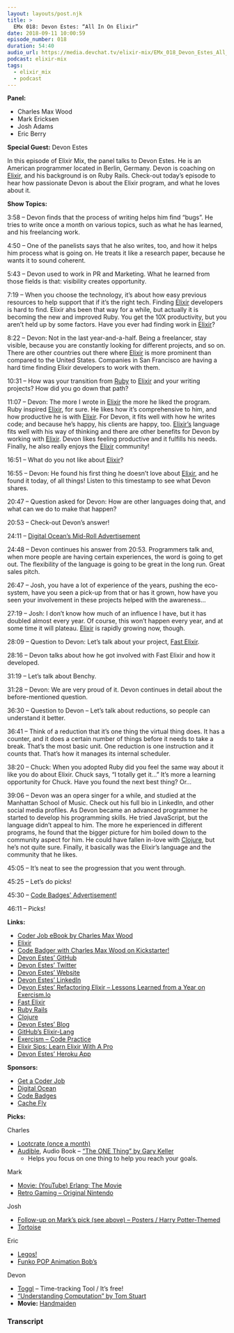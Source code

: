 ```yaml
---
layout: layouts/post.njk
title: >
  EMx 018: Devon Estes: “All In On Elixir”
date: 2018-09-11 10:00:59
episode_number: 018
duration: 54:40
audio_url: https://media.devchat.tv/elixir-mix/EMx_018_Devon_Estes_All_in_on_Elixir.mp3
podcast: elixir-mix
tags:
  - elixir_mix
  - podcast
---
```


**Panel:**

- Charles Max Wood
- Mark Ericksen
- Josh Adams
- Eric Berry

**Special Guest:** Devon Estes

In this episode of Elixir Mix, the panel talks to Devon Estes. He is an American programmer located in Berlin, Germany. Devon is coaching on [Elixir](https://elixir-lang.org/), and his background is on Ruby Rails. Check-out today’s episode to hear how passionate Devon is about the Elixir program, and what he loves about it.

**Show Topics:**

3:58 – Devon finds that the process of writing helps him find “bugs”. He tries to write once a month on various topics, such as what he has learned, and his freelancing work.

4:50 – One of the panelists says that he also writes, too, and how it helps him process what is going on. He treats it like a research paper, because he wants it to sound coherent.

5:43 – Devon used to work in PR and Marketing. What he learned from those fields is that: visibility creates opportunity.

7:19 – When you choose the technology, it’s about how easy previous resources to help support that if it’s the right tech. Finding [Elixir](https://elixir-lang.org/) developers is hard to find. Elixir ahs been that way for a while, but actually it is becoming the new and improved Ruby. You get the 10X productivity, but you aren’t held up by some factors. Have you ever had finding work in [Elixir](https://elixir-lang.org/)?

8:22 – Devon: Not in the last year-and-a-half. Being a freelancer, stay visible, because you are constantly looking for different projects, and so on. There are other countries out there where [Elixir](https://elixir-lang.org/) is more prominent than compared to the United States. Companies in San Francisco are having a hard time finding Elixir developers to work with them.

10:31 – How was your transition from [Ruby](https://rubyonrails.org) to [Elixir](https://elixir-lang.org/) and your writing projects? How did you go down that path?

11:07 – Devon: The more I wrote in [Elixir](https://elixir-lang.org/) the more he liked the program. Ruby inspired [Elixir](https://elixir-lang.org/), for sure. He likes how it’s comprehensive to him, and how productive he is with [Elixir](https://elixir-lang.org/). For Devon, it fits well with how he writes code; and because he’s happy, his clients are happy, too. [Elixir’s](https://elixir-lang.org/) language fits well with his way of thinking and there are other benefits for Devon by working with [Elixir](https://elixir-lang.org/). Devon likes feeling productive and it fulfills his needs. Finally, he also really enjoys the [Elixir](https://elixir-lang.org/) community!

16:51 – What do you not like about [Elixir](https://elixir-lang.org/)?

16:55 – Devon: He found his first thing he doesn’t love about [Elixir](https://elixir-lang.org/), and he found it today, of all things! Listen to this timestamp to see what Devon shares.

20:47 – Question asked for Devon: How are other languages doing that, and what can we do to make that happen?

20:53 – Check-out Devon’s answer!

24:11 – [Digital Ocean’s Mid-Roll Advertisement](https://www.digitalocean.com/)

24:48 – Devon continues his answer from 20:53. Programmers talk and, when more people are having certain experiences, the word is going to get out. The flexibility of the language is going to be great in the long run. Great sales pitch.

26:47 – Josh, you have a lot of experience of the years, pushing the eco-system, have you seen a pick-up from that or has it grown, how have you seen your involvement in these projects helped with the awareness...

27:19 – Josh: I don’t know how much of an influence I have, but it has doubled almost every year. Of course, this won’t happen every year, and at some time it will plateau. [Elixir](https://elixir-lang.org/) is rapidly growing now, though.

28:09 – Question to Devon: Let’s talk about your project, [Fast Elixir](https://github.com/devonestes/fast-elixir).

28:16 – Devon talks about how he got involved with Fast Elixir and how it developed.

31:19 – Let’s talk about Benchy.

31:28 – Devon: We are very proud of it. Devon continues in detail about the before-mentioned question.

36:30 – Question to Devon – Let’s talk about reductions, so people can understand it better.

36:41 – Think of a reduction that it’s one thing the virtual thing does. It has a counter, and it does a certain number of things before it needs to take a break. That’s the most basic unit. One reduction is one instruction and it counts that. That’s how it manages its internal scheduler.

38:20 – Chuck: When you adopted Ruby did you feel the same way about it like you do about Elixir. Chuck says, “I totally get it...” It’s more a learning opportunity for Chuck. Have you found the next best thing? Or...

39:06 – Devon was an opera singer for a while, and studied at the Manhattan School of Music. Check out his full bio in LinkedIn, and other social media profiles. As Devon became an advanced programmer he started to develop his programming skills. He tried JavaScript, but the language didn’t appeal to him. The more he experienced in different programs, he found that the bigger picture for him boiled down to the community aspect for him. He could have fallen in-love with [Clojure](https://clojure.org), but he’s not quite sure. Finally, it basically was the Elixir’s language and the community that he likes.

45:05 – It’s neat to see the progression that you went through.

45:25 – Let’s do picks!

45:30 – [Code Badges' Advertisement!](https://codebadge.org/)

46:11 – Picks!

**Links:**

- [Coder Job eBook by Charles Max Wood](https://devchat.tv/get-a-coder-job/)
- [Elixir](https://elixir-lang.org/)
- [Code Badger with Charles Max Wood on Kickstarter!](https://www.kickstarter.com/projects/521063736/codebadgeorg)
- [Devon Estes’ GitHub](https://github.com/devonestes)
- [Devon Estes’ Twitter](https://twitter.com/devoncestes?ref_src=twsrc%255Egoogle%257Ctwcamp%255Eserp%257Ctwgr%255Eauthor)
- [Devon Estes’ Website](https://devonestes.herokuapp.com)
- [Devon Estes’ LinkedIn](https://www.linkedin.com/in/devoncestes/)
- D[evon Estes’ Refactoring Elixir – Lessons Learned from a Year on Exercism.lo](https://youtu.be/tJJMrtJEK1A)
- [Fast Elixir](https://github.com/devonestes/fast-elixir)
- [Ruby Rails](https://rubyonrails.org)
- [Clojure](https://clojure.org)
- [Devon Estes’ Blog](https://devonestes.herokuapp.com/all-in)
- [GitHub’s Elixir-Lang](https://github.com/elixir-lang/elixir/blob/master/lib/elixir/lib/kernel.ex#L4676)
- [Exercism – Code Practice](https://exercism.io)
- [Elixir Sips: Learn Elixir With A Pro](https://elixirsips.com)
- [Devon Estes’ Heroku App](https://devonestes.herokuapp.com/using-erlang-trace-3)

**Sponsors:**

- [Get a Coder Job](https://getacoderjob.com/)
- [Digital Ocean](https://www.digitalocean.com/)
- [Code Badges](https://codebadge.org/)
- [Cache Fly](https://www.cachefly.com)

**Picks:**

Charles

- [Lootcrate (once a month)](https://www.lootcrate.com/share/earnloot?utm_campaign=Generic_MyAccountsPopUp+-+TEST+-+no+TW&utm_content=personal_url&utm_medium=referral&utm_source=Friendbuy&fbuy_ref_code=j6wJH)
- [Audible](https://www.audible.com/?ref=a_ep_title__t1_nav_header_logo&pf_rd_p=b6bffedb-882c-4e5d-b04f-6aaa6e437b22&pf_rd_r=8KJKKC8K2BJJ1MQWMTVR&), Audio Book – [“The ONE Thing” by Gary Keller](https://www.audible.com/ep/title/?asin=B00FPMTFRM&source_code=GO1GBSH09091690EI&device=d&cvosrc=ppc.google.%252Bthe%2520%252Bone%2520%252Bthing&cvo_campaign=250471809&cvo_crid=260177648374&Matchtype=b&gclid=EAIaIQobChMI_NGLp5as3QIVnbjACh013gnjEAAYASAAEgIEn_D_BwE&gclsrc=aw.ds)
  - Helps you focus on one thing to help you reach your goals.

Mark

- [Movie: (YouTube) Erlang: The Movie](https://youtu.be/xrIjfIjssLE)
- [Retro Gaming – Original Nintendo](https://www.nintendo.com/nes-classic)

Josh

- [Follow-up on Mark’s pick (see above) – Posters / Harry Potter-Themed](https://steve.vinoski.net/blog/2010/03/29/erlang-the-movie-poster/)
- [Tortoise](https://github.com/gausby/tortoise)

Eric

- [Legos!](https://www.amazon.com/McFarlane-South-Classroom-Large-Construction/dp/B06Y2JNN18/ref=sr_1_1?s=toys-and-games&ie=UTF8&qid=1535480850&sr=1-1&keywords=south+park+legos)
- [Funko POP Animation Bob’s](https://www.amazon.com/Funko-Animation-Burgers-Action-Figure/dp/B015GMX4XG/ref=sr_1_3?s=toys-and-games&ie=UTF8&qid=1535480834&sr=1-3&keywords=bobs+burgers+funko+pop)

Devon

- [Toggl](https://computationbook.com) – Time-tracking Tool / It’s free!
- [“Understanding Computation” by Tom Stuart](https://computationbook.com)
- **Movie:** [Handmaiden](https://www.imdb.com/title/tt4016934/)

### Transcript

